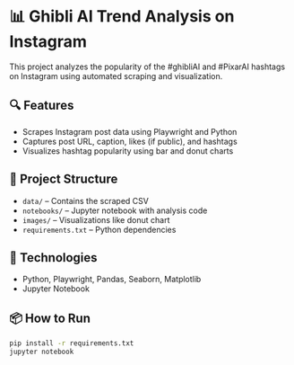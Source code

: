 # 📊 Ghibli AI Trend Analysis on Instagram

This project analyzes the popularity of the #ghibliAI and #PixarAI hashtags on Instagram using automated scraping and visualization.

## 🔍 Features
- Scrapes Instagram post data using Playwright and Python
- Captures post URL, caption, likes (if public), and hashtags
- Visualizes hashtag popularity using bar and donut charts

## 📁 Project Structure
- `data/` – Contains the scraped CSV
- `notebooks/` – Jupyter notebook with analysis code
- `images/` – Visualizations like donut chart
- `requirements.txt` – Python dependencies

## 📌 Technologies
- Python, Playwright, Pandas, Seaborn, Matplotlib
- Jupyter Notebook

## 📦 How to Run
```bash
pip install -r requirements.txt
jupyter notebook
